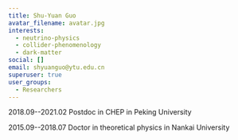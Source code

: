 ```yaml
---
title: Shu-Yuan Guo
avatar_filename: avatar.jpg
interests:
  - neutrino-physics
  - collider-phenomenology
  - dark-matter
social: []
email: shyuanguo@ytu.edu.cn
superuser: true
user_groups:
  - Researchers
---
```

2018.09--2021.02 Postdoc in CHEP in Peking University

2015.09--2018.07 Doctor in theoretical physics in Nankai University